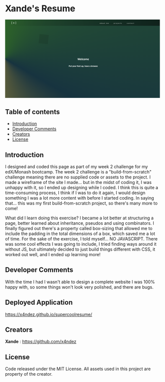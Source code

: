 # Xande's Resume

![alt text](./assets/img/screenshot.png)

## Table of contents

- [Introduction](#introduction)
- [Developer Comments](#developer-comments)
- [Creators](#creators)
- [License](#license)


## Introduction

I designed and coded this page as part of my week 2 challenge for my edX/Monash bootcamp.  The week 2 challenge is a "build-from-scratch" challenge meaning there are no supplied code or assets to the project.  I made a wireframe of the site I made... but in the midst of coding it, I was unhappy with it, so I ended up designing while I coded.  I think this is quite a time-consuming process, I think if I was to do it again, I would design something I was a lot more content with before I started coding.  In saying that... this was my first build-from-scratch project, so there's many more to come!

What did I learn doing this exercise? I became a lot better at structuring a page, better learned about inheritance, pseudos and using combinators. I finally figured out there's a property called box-sizing that allowed me to include the padding in the total dimensions of a box, which saved me a lot of time. For the sake of the exercise, I told myself... NO JAVASCRIPT. There was some cool effects I was going to include, I tried finding ways around it without JS, but ultimately decided to just build things different with CSS, it worked out well, and I ended up learning more!

## Developer Comments

With the time I had I wasn't able to design a complete website I was 100% happy with, so some things won't look very polished, and there are bugs.

## Deployed Application

<https://x4ndez.github.io/supercoolresume/>

## Creators

**Xande** : <https://github.com/x4ndez>

## License

Code released under the MIT License.  All assets used in this project are property of the creator.